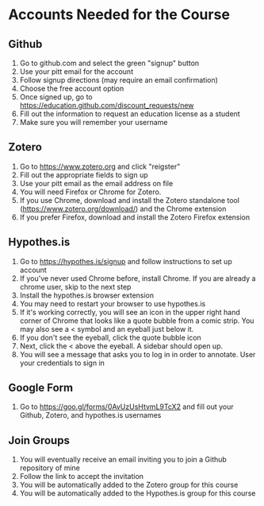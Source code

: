 # Accounts Needed for the Course

## Github 

1. Go to github.com and select the green "signup" button
2. Use your pitt email for the account
3. Follow signup directions (may require an email confirmation)
4. Choose the free account option
5. Once signed up, go to https://education.github.com/discount_requests/new
6. Fill out the information to request an education license as a student
7. Make sure you will remember your username

## Zotero

1. Go to https://www.zotero.org and click "reigster"
2. Fill out the appropriate fields to sign up
3. Use your pitt email as the email address on file
4. You will need Firefox or Chrome for Zotero. 
5. If you use Chrome, download and install the Zotero standalone tool (https://www.zotero.org/download/) and the Chrome extension
6. If you prefer Firefox, download and install the Zotero Firefox extension

## Hypothes.is
1. Go to https://hypothes.is/signup and follow instructions to set up account
2. If you've never used Chrome before, install Chrome. If you are already a chrome user, skip to the next step 
3. Install the hypothes.is browser extension
4. You may need to restart your browser to use hypothes.is
5. If it's working correctly, you will see an icon in the upper right hand corner of Chrome that looks like a quote bubble from a comic strip. You may also see a < symbol and an eyeball just below it.
6. If you don't see the eyeball, click the quote bubble icon 
7. Next, click the < above the eyeball. A sidebar should open up. 
8. You will see a message that asks you to log in in order to annotate. User your credentials to sign in

## Google Form  

1. Go to https://goo.gl/forms/0AvUzUsHtvmL9TcX2 and fill out your Github, Zotero, and hypothes.is usernames

## Join Groups

1. You will eventually receive an email inviting you to join a Github repository of mine
2. Follow the link to accept the invitation
3. You will be automatically added to the Zotero group for this course
4. You will be automatically added to the Hypothes.is group for this course
